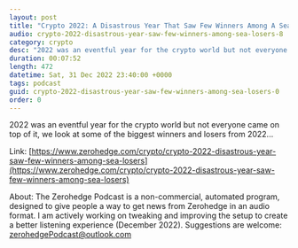 ```yaml
---
layout: post
title: "Crypto 2022: A Disastrous Year That Saw Few Winners Among A Sea Of Losers"
audio: crypto-2022-disastrous-year-saw-few-winners-among-sea-losers-8
category: crypto
desc: "2022 was an eventful year for the crypto world but not everyone came on top of it, we look at some of the biggest winners and losers from 2022..."
duration: 00:07:52
length: 472
datetime: Sat, 31 Dec 2022 23:40:00 +0000
tags: podcast
guid: crypto-2022-disastrous-year-saw-few-winners-among-sea-losers-0
order: 0
---
```

2022 was an eventful year for the crypto world but not everyone came on top of it, we look at some of the biggest winners and losers from 2022...

Link: [https://www.zerohedge.com/crypto/crypto-2022-disastrous-year-saw-few-winners-among-sea-losers](https://www.zerohedge.com/crypto/crypto-2022-disastrous-year-saw-few-winners-among-sea-losers)

About: The Zerohedge Podcast is a non-commercial, automated program, designed to give people a way to get news from Zerohedge in an audio format.  I am actively working on tweaking and improving the setup to create a better listening experience (December 2022).  Suggestions are welcome: [zerohedgePodcast@outlook.com](mailto:zerohedgePodcast@outlook.com)